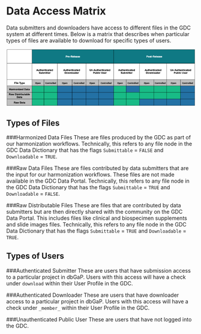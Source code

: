 # Data Access Matrix

Data submitters and downloaders have access to different files in the GDC system at different times.  Below is a matrix that describes when particular types of files are available to download for specific types of users.  

[![GDC Submission Dashboard Page](images/data_access_matrix_05202019.png)](images/data_access_matrix_05202019.png "Click to see the full image.")


## Types of Files

###Harmonized Data Files
These are files produced by the GDC as part of our harmonization workflows.  Technically, this refers to any file node in the GDC Data Dictionary that has the flags `Submittable` = `FALSE` and `Downloadable` = `TRUE`.

###Raw Data Files
These are files contributed by data submitters that are the input for our harmonization workflows.  These files are not made available in the GDC Data Portal.  Technically, this refers to any file node in the GDC Data Dictionary that has the flags `Submittable` = `TRUE` and `Downloadable` = `FALSE`.

###Raw Distributable Files
These are files that are contributed by data submitters but are then directly shared with the community on the GDC  Data Portal.  This includes files like clinical and biospecimen supplements and slide images files.  Technically, this refers to any file node in the GDC Data Dictionary that has the flags `Submittable` = `TRUE` and `Downloadable` = `TRUE`.

## Types of Users

###Authenticated Submitter
These are users that have submission access to a particular project in dbGaP.  Users with this access will have a check under `download` within their User Profile in the GDC.

###Authenticated Downloader
These are users that have downloader access to a particular project in dbGaP.  Users with this access will have a check under `_member_` within their User Profile in the GDC.

###Unauthenticated Public User
These are users that have not logged into the GDC.  
